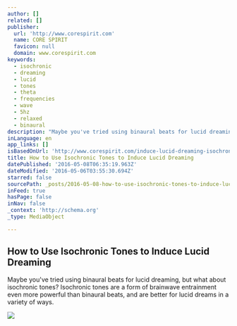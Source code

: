 ```yaml
---
author: []
related: []
publisher:
  url: 'http://www.corespirit.com'
  name: CORE SPIRIT
  favicon: null
  domain: www.corespirit.com
keywords:
  - isochronic
  - dreaming
  - lucid
  - tones
  - theta
  - frequencies
  - wave
  - 5hz
  - relaxed
  - binaural
description: "Maybe you've tried using binaural beats for lucid dreaming, but what about isochronic tones? Isochronic tones are a form of brainwave entrainment even more powerful than binaural beats, and are better for lucid dreams in a variety of ways."
inLanguage: en
app_links: []
isBasedOnUrl: 'http://www.corespirit.com/induce-lucid-dreaming-isochronic-tones/'
title: How to Use Isochronic Tones to Induce Lucid Dreaming
datePublished: '2016-05-08T06:35:19.963Z'
dateModified: '2016-05-06T03:55:30.694Z'
starred: false
sourcePath: _posts/2016-05-08-how-to-use-isochronic-tones-to-induce-lucid-dreaming.md
inFeed: true
hasPage: false
inNav: false
_context: 'http://schema.org'
_type: MediaObject

---
```

<article style=""><h1>How to Use Isochronic Tones to Induce Lucid Dreaming</h1><p>Maybe you've tried using binaural beats for lucid dreaming, but what about isochronic tones? Isochronic tones are a form of brainwave entrainment even more powerful than binaural beats, and are better for lucid dreams in a variety of ways.</p><img src="http://www.corespirit.com/wp-content/uploads/2015/07/isochronic-tones-lucid-dreaming.jpg" /></article>